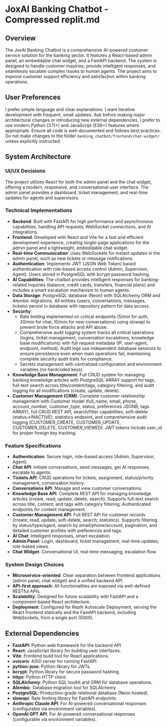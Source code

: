 # JoxAI Banking Chatbot - Compressed replit.md

## Overview
The JoxAI Banking Chatbot is a comprehensive AI-powered customer service solution for the banking sector. It features a React-based admin panel, an embeddable chat widget, and a FastAPI backend. The system is designed to handle customer inquiries, provide intelligent responses, and seamlessly escalate complex issues to human agents. The project aims to improve customer support efficiency and satisfaction within banking operations.

## User Preferences
I prefer simple language and clear explanations. I want iterative development with frequent, small updates. Ask before making major architectural changes or introducing new external dependencies. I prefer to use modern Python (3.11+) and JavaScript (ES6+) features where appropriate. Ensure all code is well-documented and follows best practices. Do not make changes to the folder `banking_chatbot/frontend/chat-widget/` unless explicitly instructed.

## System Architecture

### UI/UX Decisions
The project utilizes React for both the admin panel and the chat widget, offering a modern, responsive, and conversational user interface. The admin panel provides a dashboard, ticket management, and real-time updates for agents and supervisors.

### Technical Implementations
- **Backend**: Built with FastAPI for high performance and asynchronous capabilities, handling API requests, WebSocket connections, and AI integrations.
- **Frontend**: Developed with React and Vite for a fast and efficient development experience, creating single-page applications for the admin panel and a lightweight, embeddable chat widget.
- **Real-time Communication**: Uses WebSockets for instant updates in the admin panel, such as new tickets or message notifications.
- **Authentication**: Implements JWT (JSON Web Token) based authentication with role-based access control (Admin, Supervisor, Agent). Users stored in PostgreSQL with bcrypt password hashing.
- **AI Capabilities**: The chatbot provides intelligent responses for banking-related inquiries (balance, credit cards, transfers, financial plans) and includes a smart escalation mechanism to human agents.
- **Data Storage**: PostgreSQL database (Neon) with SQLAlchemy ORM and Alembic migrations. All entities (users, conversations, messages, tickets) persist in database with repository pattern for data access.
- **Security**: 
  - Rate limiting implemented on critical endpoints (5/min for auth, 20/min for chat, 10/min for new conversations) using slowapi to prevent brute force attacks and API abuse.
  - Comprehensive audit logging system tracks all critical operations (logins, ticket management, conversation escalations, knowledge base modifications) with full request metadata (IP, user-agent, endpoint, method). Audit logs use independent database sessions to ensure persistence even when main operations fail, maintaining complete security audit trails for compliance.
  - Secrets management with centralized configuration and environment variables (no hardcoded keys).
- **Knowledge Base Management**: Full CRUD system for managing banking knowledge articles with PostgreSQL ARRAY support for tags, full-text search across title/content/tags, category filtering, and audit logging for all modifications (create, update, delete).
- **Customer Management (CRM)**: Complete customer relationship management with Customer model (full_name, email, phone, account_number, customer_type, status, preferences JSONB, tags ARRAY), full CRUD REST API, search/filter capabilities, soft-delete (status→INACTIVE), statistics endpoint, and comprehensive audit logging (CUSTOMER_CREATE, CUSTOMER_UPDATE, CUSTOMER_DELETE, CUSTOMER_VIEWED). JWT tokens include user_id for proper foreign key tracking.

### Feature Specifications
- **Authentication**: Secure login, role-based access (Admin, Supervisor, Agent).
- **Chat API**: Initiate conversations, send messages, get AI responses, escalate to agents.
- **Tickets API**: CRUD operations for tickets, assignment, status/priority management, conversation history.
- **Conversations API**: Manage and view customer conversations.
- **Knowledge Base API**: Complete REST API for managing knowledge articles (create, read, update, delete, search). Supports full-text search across title, content, and tags with category filtering. Authenticated endpoints for content management.
- **Customer Management API**: Full REST API for customer records (create, read, update, soft-delete, search, statistics). Supports filtering by status/type/agent, search by email/phone/account, pagination, and detailed customer profiles with preferences and tags.
- **AI Chat**: Intelligent responses, smart escalation.
- **Admin Panel**: Login, dashboard, ticket management, real-time updates, role-based views.
- **Chat Widget**: Conversational UI, real-time messaging, escalation flow.

### System Design Choices
- **Microservice-oriented**: Clear separation between frontend applications (admin panel, chat widget) and a unified backend API.
- **API-first approach**: All functionalities are exposed via well-defined RESTful APIs.
- **Scalability**: Designed for future scalability with FastAPI and a component-based React architecture.
- **Deployment**: Configured for Replit Autoscale Deployment, serving the React frontend statically and the FastAPI backend, including WebSockets, from a single port (5000).

## External Dependencies
- **FastAPI**: Python web framework for the backend API.
- **React**: JavaScript library for building user interfaces.
- **Vite**: Frontend build tool for React applications.
- **uvicorn**: ASGI server for running FastAPI.
- **python-jose**: Python library for JWTs.
- **bcrypt**: Python library for secure password hashing.
- **httpx**: Python HTTP client.
- **SQLAlchemy**: Python SQL toolkit and ORM for database operations.
- **Alembic**: Database migration tool for SQLAlchemy.
- **PostgreSQL**: Production-grade relational database (Neon hosted).
- **slowapi**: Rate limiting library for FastAPI endpoints.
- **Anthropic Claude API**: For AI-powered conversational responses (configurable via environment variables).
- **OpenAI GPT API**: For AI-powered conversational responses (configurable via environment variables).